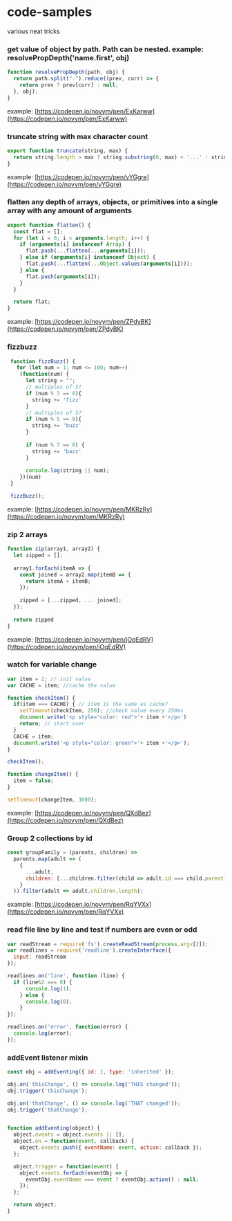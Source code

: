 # code-samples
various neat tricks

### get value of object by path. Path can be nested. example: resolvePropDepth('name.first', obj)
```javascript
function resolvePropDepth(path, obj) {
  return path.split(".").reduce((prev, curr) => {
    return prev ? prev[curr] : null;
  }, obj);
}
```
example: [https://codepen.io/novym/pen/ExKarww](https://codepen.io/novym/pen/ExKarww)


### truncate string with max character count
```javascript
export function truncate(string, max) {
  return string.length > max ? string.substring(0, max) + '...' : string;
}
```
example: [https://codepen.io/novym/pen/yYGgre](https://codepen.io/novym/pen/yYGgre)

### flatten any depth of arrays, objects, or primitives into a single array with any amount of arguments
```javascript
export function flatten() {
  const flat = [];
  for (let i = 0; i < arguments.length; i++) {
    if (arguments[i] instanceof Array) {
      flat.push(...flatten(...arguments[i]));
    } else if (arguments[i] instanceof Object) {
      flat.push(...flatten(...Object.values(arguments[i])));
    } else {
      flat.push(arguments[i]);
    }
  }

  return flat;
}
```
example: [https://codepen.io/novym/pen/ZPdyBK](https://codepen.io/novym/pen/ZPdyBK)

### fizzbuzz

```javascript
 function fizzBuzz() {
   for (let num = 1; num <= 100; num++)
    (function(num) {
      let string = "";
      // multiples of 3?
      if (num % 3 == 0){
        string += 'fizz'
      }
      // multiples of 5?
      if (num % 5 == 0){
        string += 'buzz'
      }
      
      if (num % 7 == 0) {
        string += 'bazz'
      }
      
      console.log(string || num);
    })(num)
 } 

 fizzBuzz();
```
example: [https://codepen.io/novym/pen/MKRzRy](https://codepen.io/novym/pen/MKRzRy)

### zip 2 arrays

```javascript
function zip(array1, array2) {
  let zipped = [];
  
  array1.forEach(itemA => {
    const joined = array2.map(itemB => {
      return itemA + itemB;
    });
    
    zipped = [...zipped, ... joined];
  });
  
  return zipped
}
```
example: [https://codepen.io/novym/pen/jOqEdRV](https://codepen.io/novym/pen/jOqEdRV)


### watch for variable change
```javascript
var item = 2; // init value
var CACHE = item; //cache the value

function checkItem() {
  if(item === CACHE) { // item is the same as cache?
    setTimeout(checkItem, 250); //check value every 250ms
    document.write('<p style="color: red">'+ item +'</p>')
    return; // start over
  }
  CACHE = item;
  document.write('<p style="color: green">'+ item +'</p>');
}

checkItem();

function changeItem() {
  item = false;
}

setTimeout(changeItem, 3000);
```
example: [https://codepen.io/novym/pen/QXdBez](https://codepen.io/novym/pen/QXdBez)

### Group 2 collections by id
```javascript
const groupFamily = (parents, children) =>
  parents.map(adult => (
    {
      ...adult, 
      children: [...children.filter(child => adult.id === child.parentId)]
    }
  )).filter(adult => adult.children.length);
```
example: [https://codepen.io/novym/pen/RqYVXx](https://codepen.io/novym/pen/RqYVXx)

### read file line by line and test if numbers are even or odd

```javascript
var readStream = require('fs').createReadStream(process.argv[2]);
var readlines = require('readline').createInterface({
  input: readStream
});

readlines.on('line', function (line) {
  if (line%2 === 0) {
      console.log(1);
    } else {
      console.log(0);
    }
});

readlines.on('error', function(error) {
  console.log(error);
});
```

### addEvent listener mixin
```javascript
const obj = addEventing({ id: 1, type: 'inherited' });

obj.on('thisChange', () => console.log('THIS changed'));
obj.trigger('thisChange');

obj.on('thatChange', () => console.log('THAT changed'));
obj.trigger('thatChange');


function addEventing(object) {
  object.events = object.events || [];
  object.on = function(event, callback) {
    object.events.push({ eventName: event, action: callback });
  };

  object.trigger = function(event) {
    object.events.forEach(eventObj => {
      eventObj.eventName === event ? eventObj.action() : null;
    });
  };

  return object;
}
```
